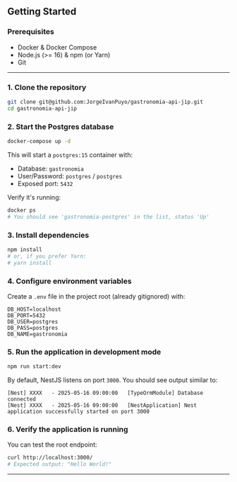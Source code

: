 ## Getting Started

### Prerequisites

- Docker & Docker Compose  
- Node.js (>= 16) & npm (or Yarn)  
- Git

---

### 1. Clone the repository

```bash
git clone git@github.com:JorgeIvanPuyo/gastronomia-api-jip.git
cd gastronomia-api-jip
```

### 2. Start the Postgres database

```bash
docker-compose up -d
```

This will start a `postgres:15` container with:

- Database: `gastronomia`  
- User/Password: `postgres` / `postgres`  
- Exposed port: `5432`

Verify it's running:

```bash
docker ps
# You should see 'gastronomia-postgres' in the list, status 'Up'
```

### 3. Install dependencies

```bash
npm install
# or, if you prefer Yarn:
# yarn install
```

### 4. Configure environment variables

Create a `.env` file in the project root (already gitignored) with:

```dotenv
DB_HOST=localhost
DB_PORT=5432
DB_USER=postgres
DB_PASS=postgres
DB_NAME=gastronomia
```

### 5. Run the application in development mode

```bash
npm run start:dev
```

By default, NestJS listens on port `3000`. You should see output similar to:

```
[Nest] XXXX   - 2025-05-16 09:00:00   [TypeOrmModule] Database connected
[Nest] XXXX   - 2025-05-16 09:00:00   [NestApplication] Nest application successfully started on port 3000
```

### 6. Verify the application is running

You can test the root endpoint:

```bash
curl http://localhost:3000/
# Expected output: "Hello World!"
```

---
